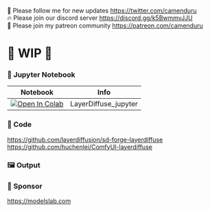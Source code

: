 🐣 Please follow me for new updates https://twitter.com/camenduru <br />
🔥 Please join our discord server https://discord.gg/k5BwmmvJJU <br />
🥳 Please join my patreon community https://patreon.com/camenduru <br />

# 🚦 WIP 🚦

### 🍊 Jupyter Notebook

| Notebook | Info
| --- | --- |
[![Open In Colab](https://colab.research.google.com/assets/colab-badge.svg)](https://colab.research.google.com/github/camenduru/LayerDiffuse-jupyter/blob/main/LayerDiffuse_jupyter.ipynb) | LayerDiffuse_jupyter

### 🧬 Code
https://github.com/layerdiffusion/sd-forge-layerdiffuse <br />
https://github.com/huchenlei/ComfyUI-layerdiffuse <br />

### 🖼 Output


### 🏢 Sponsor
https://modelslab.com
